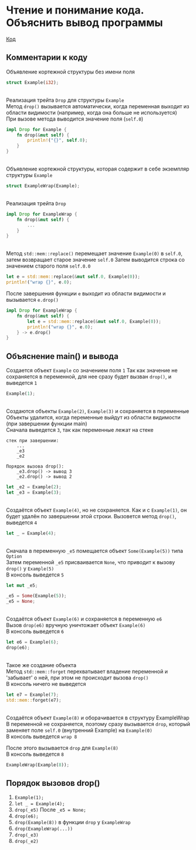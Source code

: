# Чтение и понимание кода. Объяснить вывод программы

[Код](./src/main.rs)

## Комментарии к коду

Объявление кортежной структуры без имени поля
```rust
struct Example(i32);
```
\
Реализация трейта `Drop` для структуры `Example`\
Метод `drop()` вызывается автоматически, когда переменная выходит из области видимости (например, когда она больше не используется)\
При вызове метода выводится значение поля (`self.0`)
```rust
impl Drop for Example {
    fn drop(&mut self) {
        println!("{}", self.0);
    }
}
```
\
Объявление кортежной структуры, которая содержит в себе экземпляр структуры `Example`
```rust
struct ExampleWrap(Example);
```
\
Реализация трейта `Drop`
```rust
impl Drop for ExampleWrap {
    fn drop(&mut self) {
        ...
    }
}
```
\
Метод `std::mem::replace()` перемещает значение `Example(0)` в `self.0`, затем возвращает старое значение `self.0`
Затем выводится строка со значением старого поля `self.0.0`
```rust
let e = std::mem::replace(&mut self.0, Example(0));
println!("wrap {}", e.0);
```

После завершения функции `e` выходит из области видимости и вызывается `e.drop()`
```rust
impl Drop for ExampleWrap {
    fn drop(&mut self) {
        let e = std::mem::replace(&mut self.0, Example(0));
        println!("wrap {}", e.0);
    } -> e.drop()
}
```

## Объяснение main() и вывода

Создается объект `Example` со значением поля `1`
Так как значение не сохраняется в переменной, для нее сразу будет вызван `drop()`, и выведется `1`
```rust
Example(1);
```
\
Создаются объекты `Example(2)`, `Example(3)` и сохраняется в переменные\
Объекты удалится, когда переменные выйдут из области видимости (при завершении функции main)\
Сначала выведется `3`, так как переменные лежат на стеке

    стек при завершении:
        ...
        _e3
        _e2

    Порядок вызова drop():
        _e3.drop() -> вывод 3
        _e2.drop() -> вывод 2
```rust
let _e2 = Example(2);
let _e3 = Example(3);
```
\
Создаётся объект `Example(4)`, но не сохраняется. Как и с `Example(1)`, он будет удалён по завершении этой строки.
Вызовется метод `drop()`, выведется `4`
```rust
let _ = Example(4);
```
\
Сначала в переменную `_e5` помещается объект `Some(Example(5))` типа `Option`\
Затем переменной `_e5` присваивается `None`, что приводит к вызову `drop()` у `Example(5)`\
В консоль выведется `5`
```rust
let mut _e5;

_e5 = Some(Example(5));
_e5 = None;
```
\
Создаётся объект `Example(6)` и сохраняется в переменную `e6`\
Вызов `drop(e6)` вручную уничтожает объект `Example(6)`\
В консоль выведется `6`
```rust
let e6 = Example(6);
drop(e6);
```
\
Такое же создание объекта\
Метод `std::mem::forget` перехватывает владение переменной и \'забывает\' о ней, при этом не происходит вызова `drop()`\
В консоль ничего не выведется
```rust
let e7 = Example(7);
std::mem::forget(e7);
```
\
Создаётся объект `Example(8)` и оборачивается в структуру ExampleWrap\
В переменной не сохраняется, поэтому сразу вызывается `drop`, который заменяет поле `self.0` (внутренний Example) на `Example(0)`\
В консоль выведется `wrap 8`

После этого вызывается `drop` для `Example(8)`\
В консоль выведется `8`
```rust
ExampleWrap(Example(8));
```

## Порядок вызовов drop()
1. `Example(1);`
2. `let _ = Example(4);`
3. `drop(_e5)` После `_e5 = None;`
4. `drop(e6);`
5. `drop(Example(8))` в функции `drop` у `ExampleWrap`
6. `drop(ExampleWrap(...))`
7. `drop(_e3)`
8. `drop(_e2)`